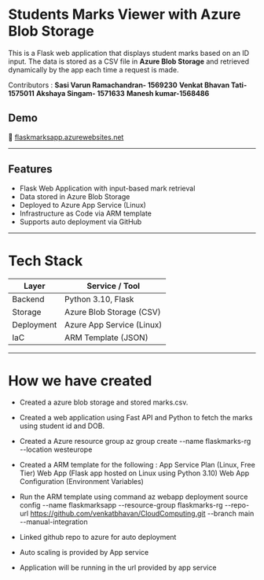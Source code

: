 #  Students Marks Viewer with Azure Blob Storage

This is a Flask web application that displays student marks based on an ID input. 
The data is stored as a CSV file in **Azure Blob Storage** and retrieved dynamically by the app each time a request is made.

Contributors :
           **Sasi Varun Ramachandran- 1569230**
           **Venkat Bhavan Tati- 1575011**
           **Akshaya Singam- 1571633**
           **Manesh kumar-1568486**
##  Demo

🔗 [flaskmarksapp.azurewebsites.net](https://flaskmarksapp.azurewebsites.net)

---

##  Features

-  Flask Web Application with input-based mark retrieval
-  Data stored in Azure Blob Storage
-  Deployed to Azure App Service (Linux)
-  Infrastructure as Code via ARM template
-  Supports auto deployment via GitHub

---

# Tech Stack

| Layer        | Service / Tool                  |
|--------------|----------------------------------|
| Backend      | Python 3.10, Flask               |
| Storage      | Azure Blob Storage (CSV)         |
| Deployment   | Azure App Service (Linux)        |
| IaC          | ARM Template (JSON)              |

---

 # How we have created 

- Created a azure blob storage and stored marks.csv.
- Created a web application using Fast API and Python to fetch the marks using student id and DOB.
- Created a Azure resource group
  az group create --name flaskmarks-rg --location westeurope
- Created a ARM template for the following :
            App Service Plan (Linux, Free Tier)
            Web App (Flask app hosted on Linux using Python 3.10)
            Web App Configuration (Environment Variables)
  
- Run the ARM template using command
    az webapp deployment source config  --name flaskmarksapp  --resource-group flaskmarks-rg  --repo-url https://github.com/venkatbhavan/CloudComputing.git  --branch main  --manual-integration

- Linked github repo to azure for auto deployment
- Auto scaling is provided by App service
- Application will be running in the url provided by app service

  



